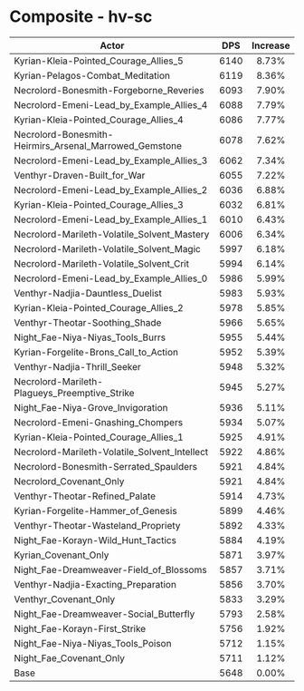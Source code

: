 # Composite - hv-sc
| Actor | DPS | Increase |
|---|:---:|:---:|
|Kyrian-Kleia-Pointed_Courage_Allies_5|6140|8.73%|
|Kyrian-Pelagos-Combat_Meditation|6119|8.36%|
|Necrolord-Bonesmith-Forgeborne_Reveries|6093|7.90%|
|Necrolord-Emeni-Lead_by_Example_Allies_4|6088|7.79%|
|Kyrian-Kleia-Pointed_Courage_Allies_4|6086|7.77%|
|Necrolord-Bonesmith-Heirmirs_Arsenal_Marrowed_Gemstone|6078|7.62%|
|Necrolord-Emeni-Lead_by_Example_Allies_3|6062|7.34%|
|Venthyr-Draven-Built_for_War|6055|7.22%|
|Necrolord-Emeni-Lead_by_Example_Allies_2|6036|6.88%|
|Kyrian-Kleia-Pointed_Courage_Allies_3|6032|6.81%|
|Necrolord-Emeni-Lead_by_Example_Allies_1|6010|6.43%|
|Necrolord-Marileth-Volatile_Solvent_Mastery|6006|6.34%|
|Necrolord-Marileth-Volatile_Solvent_Magic|5997|6.18%|
|Necrolord-Marileth-Volatile_Solvent_Crit|5994|6.14%|
|Necrolord-Emeni-Lead_by_Example_Allies_0|5986|5.99%|
|Venthyr-Nadjia-Dauntless_Duelist|5983|5.93%|
|Kyrian-Kleia-Pointed_Courage_Allies_2|5978|5.85%|
|Venthyr-Theotar-Soothing_Shade|5966|5.65%|
|Night_Fae-Niya-Niyas_Tools_Burrs|5955|5.44%|
|Kyrian-Forgelite-Brons_Call_to_Action|5952|5.39%|
|Venthyr-Nadjia-Thrill_Seeker|5948|5.32%|
|Necrolord-Marileth-Plagueys_Preemptive_Strike|5945|5.27%|
|Night_Fae-Niya-Grove_Invigoration|5936|5.11%|
|Necrolord-Emeni-Gnashing_Chompers|5934|5.07%|
|Kyrian-Kleia-Pointed_Courage_Allies_1|5925|4.91%|
|Necrolord-Marileth-Volatile_Solvent_Intellect|5922|4.86%|
|Necrolord-Bonesmith-Serrated_Spaulders|5921|4.84%|
|Necrolord_Covenant_Only|5921|4.84%|
|Venthyr-Theotar-Refined_Palate|5914|4.73%|
|Kyrian-Forgelite-Hammer_of_Genesis|5899|4.46%|
|Venthyr-Theotar-Wasteland_Propriety|5892|4.33%|
|Night_Fae-Korayn-Wild_Hunt_Tactics|5884|4.19%|
|Kyrian_Covenant_Only|5871|3.97%|
|Night_Fae-Dreamweaver-Field_of_Blossoms|5857|3.71%|
|Venthyr-Nadjia-Exacting_Preparation|5856|3.70%|
|Venthyr_Covenant_Only|5833|3.29%|
|Night_Fae-Dreamweaver-Social_Butterfly|5793|2.58%|
|Night_Fae-Korayn-First_Strike|5756|1.92%|
|Night_Fae-Niya-Niyas_Tools_Poison|5712|1.15%|
|Night_Fae_Covenant_Only|5711|1.12%|
|Base|5648|0.00%|
